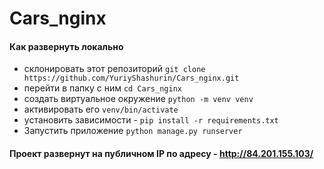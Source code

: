 # Cars_nginx
#### Как развернуть локально

* склонировать этот репозиторий ```git clone https://github.com/YuriyShashurin/Cars_nginx.git```
* перейти в папку с ним ```cd Cars_nginx```
* создать виртуальное окружение ```python -m venv venv```
* активировать его ```venv/bin/activate```
* установить зависимости - ```pip install -r requirements.txt```
* Запустить приложение  ```python manage.py runserver``` 


#### Проект развернут на публичном IP по адресу - http://84.201.155.103/
